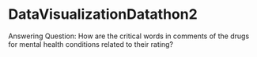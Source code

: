 # DataVisualizationDatathon2
Answering Question: How are the critical words in comments of the
drugs for mental health conditions related to their rating?
